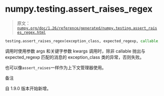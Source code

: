 # numpy.testing.assert_raises_regex

> 原文：[`numpy.org/doc/1.26/reference/generated/numpy.testing.assert_raises_regex.html`](https://numpy.org/doc/1.26/reference/generated/numpy.testing.assert_raises_regex.html)

```py
testing.assert_raises_regex(exception_class, expected_regexp, callable, *args, **kwargs) assert_raises_regex(exception_class, expected_regexp)
```

调用时使用参数 args 和关键字参数 kwargs 调用时，除非 callable 抛出与 expected_regexp 匹配的消息的 exception_class 类的异常，否则失败。

也可以像`assert_raises`一样作为上下文管理器使用。

备注

自 1.9.0 版本开始新增。
